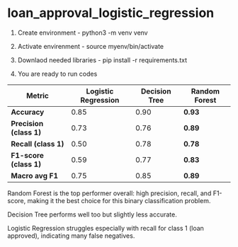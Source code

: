 # loan_approval_logistic_regression
1. Create environment - python3 -m venv venv
2. Activate envirenment - source myenv/bin/activate
3. Downlaod needed libraries - pip install -r requirements.txt

4. You are ready to run codes





| Metric                  | Logistic Regression | Decision Tree | Random Forest |
| ----------------------- | ------------------- | ------------- | ------------- |
| **Accuracy**            | 0.85                | 0.90          | **0.93**      |
| **Precision (class 1)** | 0.73                | 0.76          | **0.89**      |
| **Recall (class 1)**    | 0.50                | 0.78          | **0.78**      |
| **F1-score (class 1)**  | 0.59                | 0.77          | **0.83**      |
| **Macro avg F1**        | 0.75                | 0.85          | **0.89**      |


Random Forest is the top performer overall: high precision, recall, and F1-score, making it the best choice for this binary classification problem.

Decision Tree performs well too but slightly less accurate.

Logistic Regression struggles especially with recall for class 1 (loan approved), indicating many false negatives.